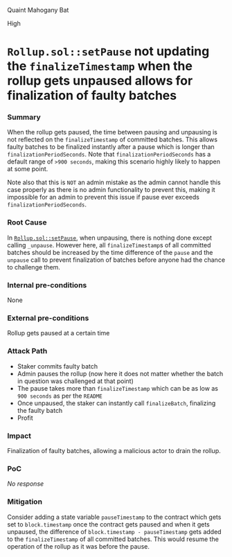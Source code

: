 Quaint Mahogany Bat

High

# `Rollup.sol::setPause` not updating the `finalizeTimestamp` when the rollup gets unpaused allows for finalization of faulty batches

### Summary

When the rollup gets paused, the time between pausing and unpausing is not reflected on the `finalizeTimestamp` of committed batches. This allows faulty batches to be finalized instantly after a pause which is longer than `finalizationPeriodSeconds`. Note that `finalizationPeriodSeconds` has a default range of `>900 seconds`, making this scenario highly likely to happen at some point.

Note also that this is `NOT` an admin mistake as the admin cannot handle this case properly as there is no admin functionality to prevent this, making it impossible for an admin to prevent this issue if pause ever exceeds `finalizationPeriodSeconds`.


### Root Cause

In [`Rollup.sol::setPause`](https://github.com/sherlock-audit/2024-08-morphl2/blob/98e0ec4c5bbd0b28f3d3a9e9159d1184bc45b38d/morph/contracts/contracts/l1/rollup/Rollup.sol#L454-L456), when unpausing, there is nothing done except calling `_unpause`. However here, all `finalizeTimestamp`s of all committed batches should be increased by the time difference of the `pause` and the `unpause` call to prevent finalization of batches before anyone had the chance to challenge them.

### Internal pre-conditions

None

### External pre-conditions

Rollup gets paused at a certain time


### Attack Path

* Staker commits faulty batch
* Admin pauses the rollup (now here it does not matter whether the batch in question was challenged at that point)
* The pause takes more than `finalizeTimestamp` which can be as low as `900 seconds` as per the `README`
* Once unpaused, the staker can instantly call `finalizeBatch`, finalizing the faulty batch
* Profit

### Impact

Finalization of faulty batches, allowing a malicious actor to drain the rollup.


### PoC

_No response_

### Mitigation

Consider adding a state variable `pauseTimestamp` to the contract which gets set to `block.timestamp` once the contract gets paused and when it gets unpaused, the difference of `block.timestamp - pauseTimestamp` gets added to the `finalizeTimestamp` of all committed batches. This would resume the operation of the rollup as it was before the pause.